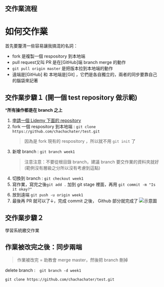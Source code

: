 ## 交作業流程

# 如何交作業

首先要釐清一些容易讓我搞混的名詞：

* fork 是複製一個 respository 到本地端
* pull request又叫 PR 是在[GitHub]端 branch merge 的動作
* `git pull origin master` 是把版本拉到本地端的動作
* 遠端是[GitHub] 和 本地端是[Git] ，它們是各自獨立的，兩者的同步要靠自己的腦袋來記著

## 交作業步驟１ (開一個 test repository 做示範)

***所有操作都是在 branch 之上**

1. [申請一個 Lidemy 下面的 repository](https://classroom.github.com/a/yNNrtNyW)
1. fork 一個 respository 到本地端 : `git clone https://github.com/chachachater/test.git`
    > 因為是 fork 現有的 respository ，所以就不用 `git init` 了
1. 新增 branch : `git branch week1`
    > 注意注意：不要從根目錄 branch，建議 branch 要交作業的資料夾就好 (範例沒有層級之分所以沒有考慮到這點)
3. 切換到 branch : `git checkout week1`
4. 寫作業，寫完之後`git add .` 加到 git stage 裡面，再用 `git commit -m "Is it okay?"`
5. 放到遠端 `git push -u origin week1`
6. 最後再 PR 就可以了↓，完成 commit 之後， Github 部分就完成了
![示意圖](https://i.imgur.com/sOe5eox.png)

## 交作業步驟２

學習系統繳交作業

## 作業被改完之後：同步兩端

> 作業被改完 = 助教會 merge master，然後把 branch 刪掉

delete branch :　`git branch -d week1`

`git clone https://github.com/chachachater/test.git`
